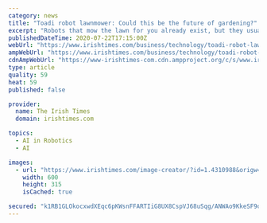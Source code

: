 ```yaml
---
category: news
title: "Toadi robot lawnmower: Could this be the future of gardening?"
excerpt: "Robots that mow the lawn for you already exist, but they usually require you to mark out the perimeter so the robot doesn’t go awol. The Toadi comes with a 4K camera and enough artificial intelligence that it will navigate your lawn without the usual physical perimeter being installed."
publishedDateTime: 2020-07-22T17:15:00Z
webUrl: "https://www.irishtimes.com/business/technology/toadi-robot-lawnmower-could-this-be-the-future-of-gardening-1.4310989"
ampWebUrl: "https://www.irishtimes.com/business/technology/toadi-robot-lawnmower-could-this-be-the-future-of-gardening-1.4310989"
cdnAmpWebUrl: "https://www-irishtimes-com.cdn.ampproject.org/c/s/www.irishtimes.com/business/technology/toadi-robot-lawnmower-could-this-be-the-future-of-gardening-1.4310989"
type: article
quality: 59
heat: 59
published: false

provider:
  name: The Irish Times
  domain: irishtimes.com

topics:
  - AI in Robotics
  - AI

images:
  - url: "https://www.irishtimes.com/image-creator/?id=1.4310988&origw=679"
    width: 600
    height: 315
    isCached: true

secured: "k1RB1GLOkocxwdXEqc6pKWsnFFARTIiG8UX8CspVJ68uSqg/ANWAo9KkeSF9o5lkzosg7o6O0IV8sxnh6MgcZ2p3xbHqvQFgsaUDA39W0VxMw6aDAdehRQLzZdCaFee4s1+KXIhRbBI5GMTs8Wj0DLgGjJftkvGYvfv7GgHbVYoBDjQ82P4WG7o2092GqcQg6Wcbx+6/po9yqE1EpASjFzYPxISJAVkW8X7Koi/rDrRJ2pbDkHbLtp4hTjv7NpXGGgw8Hh8jBPwOVRFfataxV97W26GpMCojUdvkYWXU3QvnbhigGeaPmNAe+6p1P9SoJrBFJoIHUwZ6hYTwmhfosg==;1Pn6uEvOwhfcyJOv5IgOXg=="
---
```


